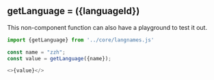 ## getLanguage = ({languageId})

This non-component function can also have a playground to test it out.

```js
import {getLanguage} from '../core/langnames.js'

const name = "zzh";
const value = getLanguage({name});

<>{value}</>
```
